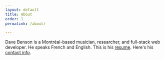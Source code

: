 ```yaml
---
layout: default
title: About
order: 1
permalink: /about/

---
```



Dave Benson is a Montréal-based musician, researcher, and full-stack web developer. He speaks French and English. This is his [resume](/images/dave_benson_resume_09_15_2022.pdf). Here's his [contact info](mailto:davebenson.ca@gmail.com).